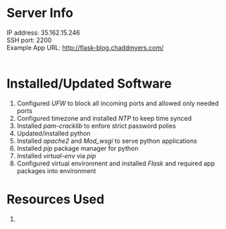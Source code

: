 Server Info
===========
 IP address: 35.162.15.246<br />
 SSH port: 2200<br />
 Example App URL: http://flask-blog.chaddmyers.com/<br />
 <br />

Installed/Updated Software
==================
  1. Configured <i>UFW</i> to block all incoming ports and allowed only needed ports<br />
  2. Configured timezone and installed <i>NTP</i> to keep time synced<br />
  3. Installed <i>pam-cracklib</i> to enfore strict password polies<br />
  4. Updated/installed python<br />
  5. Installed <i>apache2</i> and <i>Mod_wsgi</i> to serve python applications<br />
  6. Installed <i>pip</i> package manager for python<br />
  7. Installed <i>virtual-env</i> via <i>pip</i><br />
  8. Configured virtual environment and installed <i>Flask</i> and required app packages into environment<br />

Resources Used
==============
  1.
